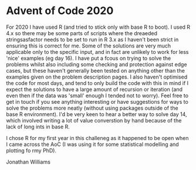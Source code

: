 # Advent of Code 2020

For 2020 I have used R (and tried to stick only with base R to boot). I used R 4.x so there may be some parts of scripts where the dreaeded stringsasfactor needs to be set to run in R 3.x as I haven't been strict in ensuring this is correct for me. Some of the solutions are very much applicable only to the specific input, and in fact are unlikely to work for less 'nice' examples (eg day 16). I have put a fcous on trying to solve the problems whilst also including some checking and protection against edge cases, but these haven't generally been tested on anything other than the examples given on the problem description pages. I also haven't optimised the code for most days, and tend to only build the code with this in mind if I expect the solutions to have a large amount of recursion or iteration (and even then if the data was 'small' enough I tended not to worry). Feel free to get in touch if you see anything interesting or have suggestions for ways to solve the problems more neatly (without using packages outside of the base R environment). I'd be very keen to hear a better way to solve day 14, which involved writing a lot of value converstion by hand because of the lack of long ints in base R.

I chose R for my first year in this challeneg as it happened to be open when I came across the AoC (I was using it for some statistical modelling and plotting fo rmy PhD).

Jonathan Williams
